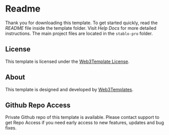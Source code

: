 # Readme

Thank you for downloading this template. To get started quickly, read the _README_ file inside the template folder. Visit _Help Docs_ for more detailed instructions. The main project files are located in the `stablo-pro` folder.

## License

This template is licensed under the [Web3Template License](https://web3templates.com/legal/license).

## About

This template is designed and developed by [Web3Templates](https://web3templates.com).

## Github Repo Access

Private Github repo of this template is available. Please contact support to get Repo Access if you need early access to new features, updates and bug fixes.
